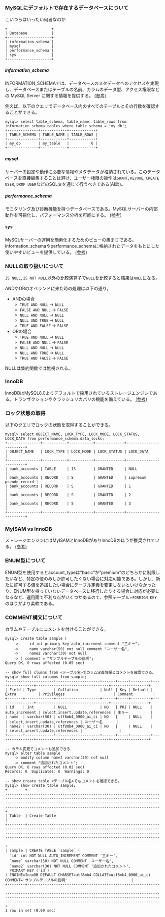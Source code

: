 ### MySQLにデフォルトで存在するデータベースについて
こいつらはいったい何者なのか
```
+--------------------+
| Database           |
+--------------------+
| information_schema |
| mysql              |
| performance_schema |
| sys                |
+--------------------+
```
##### information_schema
INFORMATION_SCHEMAでは、データベースのメタデータへのアクセスを実現し、データベースまたはテーブルの名前、カラムのデータ型、アクセス権限などの MySQL Server に関する情報を提供する。
[(参考)](https://dev.mysql.com/doc/refman/8.0/ja/information-schema.html)


例えば、以下のクエリでデータベース内のすべてのテーブルとその行数を確認することができる。
```
mysql> select table_schema, table_name, table_rows from information_schema.tables where table_schema = 'my_db';
+--------------+------------+------------+
| TABLE_SCHEMA | TABLE_NAME | TABLE_ROWS |
+--------------+------------+------------+
| my_db        | my_table   |          0 |
+--------------+------------+------------+
```

##### mysql
サーバーの設定や動作に必要な情報やメタデータが格納されている。このデータベースを直接編集することは避け、ユーザー権限の操作は`GRANT`, `REVOKE`, `CREATE USER`, `DROP USER`などのSQL文を通じて行うべきである(AI談)。

##### performance_schema
モニタリング及び診断機能を持つデータベースである。MySQLサーバーの内部動作を可視化し、パフォーマンス分析を可能にする。
[(参考)](https://dev.mysql.com/doc/refman/8.0/ja/performance-schema.html)

##### sys
MySQLサーバーの運用を簡素化するためのビューの集まりである。information_schemaやperformance_schemaに格納されたデータをもとにした使いやすいビューを提供している。
[(参考)](https://dev.mysql.com/doc/refman/8.0/ja/sys-schema.html)

### NULLの取り扱いについて
`IS NULL`, `IS NOT NULL`以外の比較演算子で`NULL`を比較すると結果は`NULL`になる。

ANDやORのオペランドに来た時の処理は以下の通り。
- ANDの場合
  - `TRUE AND NULL` -> `NULL`
  - `FALSE AND NULL` -> `FALSE`
  - `NULL AND NULL` -> `NULL`
  - `NULL AND TRUE` -> `NULL`
  - `TRUE AND FALSE` -> `FALSE`
- ORの場合
  - `TRUE AND NULL` -> `NULL`
  - `FALSE AND NULL` -> `FALSE`
  - `NULL AND NULL` -> `NULL`
  - `NULL AND TRUE` -> `NULL`
  - `TRUE AND FALSE` -> `FALSE`

NULLは集約関数では無視される。

### InnoDB
InnoDBはMySQL8.0よりデフォルトで採用されているストレージエンジンである。トランザクションやクラッシュリカバリの機能を備えている。
[(参考)](https://dev.mysql.com/doc/refman/8.0/ja/innodb-introduction.html)

### ロック状態の取得
以下のクエリでロックの状態を取得することができる。
```
mysql> select OBJECT_NAME, LOCK_TYPE, LOCK_MODE, LOCK_STATUS, LOCK_DATA from performance_schema.data_locks;
+---------------+-----------+-----------+-------------+------------------------+
| OBJECT_NAME   | LOCK_TYPE | LOCK_MODE | LOCK_STATUS | LOCK_DATA              |
+---------------+-----------+-----------+-------------+------------------------+
| bank_accounts | TABLE     | IS        | GRANTED     | NULL                   |
| bank_accounts | RECORD    | S         | GRANTED     | supremum pseudo-record |
| bank_accounts | RECORD    | S         | GRANTED     | 1                      |
| bank_accounts | RECORD    | S         | GRANTED     | 2                      |
| bank_accounts | RECORD    | S         | GRANTED     | 3                      |
+---------------+-----------+-----------+-------------+------------------------+
```

### MyISAM vs InnoDB
ストレージエンジンにはMyISAMとInnoDBがありInnoDBのほうが推奨されている。
[(参考)](https://blogs.oracle.com/mysql-jp/post/still-using-myisam-it-is-time-to-switch-to-innodb-jp)

### ENUM型について
ENUM型を使用するとaccount_typeは"basic"か"premium"のどちらかに制限したいなど、特定の値のみしか許可したくない場合に対応可能である。しかし、新たに許可する値を追加したい場合にテーブル定義を変更しないといけなかったり、ENUM型を持っていないデータベースに移行したりする場合に対応が必要になるなど、運用面で不利な点がいくつかあるので、参照テーブル+`FOREIGN KEY`のほうがより柔軟である。

### COMMENT構文について
カラムやテーブルにコメントを付けることができる。
```
mysql> create table sample (
    ->     id int primary key auto_increment comment "主キー",
    ->     name varchar(50) not null comment "ユーザー名",
    ->     name2 varchar(30) not null
    -> ) comment = "サンプルテーブルの説明";
Query OK, 0 rows affected (0.05 sec)

-- show full clumns from <テーブル名>でカラム定義情報とコメントを確認できる。
mysql> show full columns from sample;
+-------+-------------+--------------------+------+-----+---------+----------------+---------------------------------+-----------------+
| Field | Type        | Collation          | Null | Key | Default | Extra          | Privileges                      | Comment         |
+-------+-------------+--------------------+------+-----+---------+----------------+---------------------------------+-----------------+
| id    | int         | NULL               | NO   | PRI | NULL    | auto_increment | select,insert,update,references | 主キー          |
| name  | varchar(50) | utf8mb4_0900_ai_ci | NO   |     | NULL    |                | select,insert,update,references | ユーザー名      |
| name2 | varchar(30) | utf8mb4_0900_ai_ci | NO   |     | NULL    |                | select,insert,update,references |                 |
+-------+-------------+--------------------+------+-----+---------+----------------+---------------------------------+-----------------+

-- カラム変更でコメントも追加できる
mysql> alter table sample
    -> modify column name2 varchar(30) not null
    -> comment "追加されたコメント";
Query OK, 0 rows affected (0.02 sec)
Records: 0  Duplicates: 0  Warnings: 0

-- show create table <テーブル名>でもコメントを確認できる。
mysql> show create table sample;
+--------+----------------------------------------------------------------------------------------------------------------------------------------------------------------------------------------------------------------------------------------------------------------------------------------------------------------------------------------------------+
| Table  | Create Table                                                                                                                                                                                                                                                                                                                                       |
+--------+----------------------------------------------------------------------------------------------------------------------------------------------------------------------------------------------------------------------------------------------------------------------------------------------------------------------------------------------------+
| sample | CREATE TABLE `sample` (
  `id` int NOT NULL AUTO_INCREMENT COMMENT '主キー',
  `name` varchar(50) NOT NULL COMMENT 'ユーザー名',
  `name2` varchar(30) NOT NULL COMMENT '追加されたコメント',
  PRIMARY KEY (`id`)
) ENGINE=InnoDB DEFAULT CHARSET=utf8mb4 COLLATE=utf8mb4_0900_ai_ci COMMENT='サンプルテーブルの説明'                             |
+--------+----------------------------------------------------------------------------------------------------------------------------------------------------------------------------------------------------------------------------------------------------------------------------------------------------------------------------------------------------+
1 row in set (0.00 sec)
```